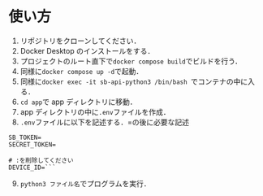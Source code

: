 # 使い方

1. リポジトリをクローンしてください．
2. Docker Desktop のインストールをする．
3. プロジェクトのルート直下で`docker compose build`でビルドを行う．
4. 同様に`docker compose up -d`で起動．
5. 同様に`docker exec -it sb-api-python3 /bin/bash `でコンテナの中に入る．
6. `cd app`で app ディレクトリに移動．
7. app ディレクトリの中に`.env`ファイルを作成．
8. `.env`ファイルに以下を記述する．=の後に必要な記述

````
SB_TOKEN=
SECRET_TOKEN=

# :を削除してください
DEVICE_ID=```
````

9. `python3 ファイル名`でプログラムを実行．
